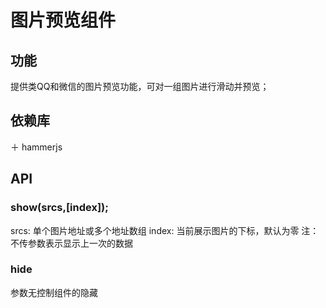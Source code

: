 # 图片预览组件

## 功能
提供类QQ和微信的图片预览功能，可对一组图片进行滑动并预览；

## 依赖库
＋ hammerjs

## API

### show(srcs,[index]);
srcs: 单个图片地址或多个地址数组
index: 当前展示图片的下标，默认为零
注：不传参数表示显示上一次的数据

### hide
参数无控制组件的隐藏

